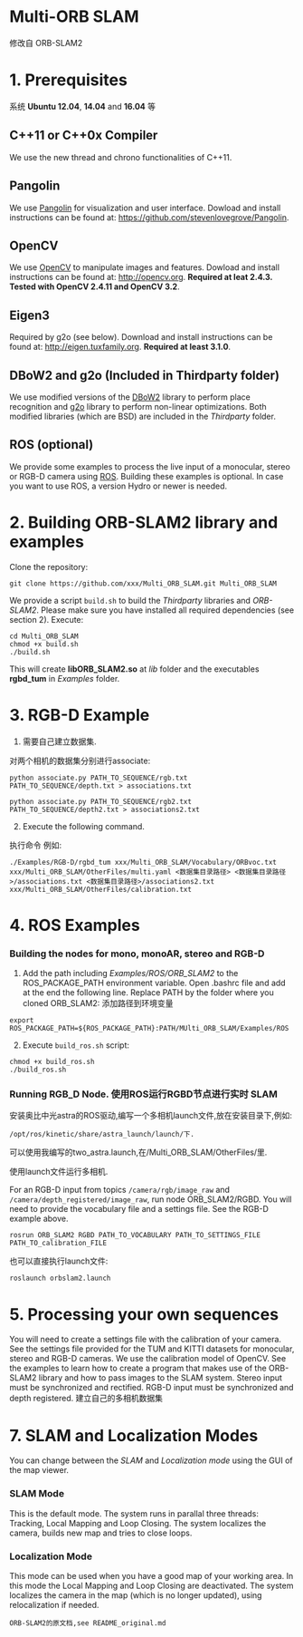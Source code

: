 # Multi-ORB SLAM

修改自 ORB-SLAM2

# 1. Prerequisites

 系统 **Ubuntu 12.04**, **14.04** and **16.04** 等

## C++11 or C++0x Compiler

We use the new thread and chrono functionalities of C++11.

## Pangolin

We use [Pangolin](https://github.com/stevenlovegrove/Pangolin) for visualization and user interface. Dowload and install instructions can be found at: https://github.com/stevenlovegrove/Pangolin.

## OpenCV

We use [OpenCV](http://opencv.org) to manipulate images and features. Dowload and install instructions can be found at: http://opencv.org. **Required at leat 2.4.3. Tested with OpenCV 2.4.11 and OpenCV 3.2**.

## Eigen3

Required by g2o (see below). Download and install instructions can be found at: http://eigen.tuxfamily.org. **Required at least 3.1.0**.

## DBoW2 and g2o (Included in Thirdparty folder)

We use modified versions of the [DBoW2](https://github.com/dorian3d/DBoW2) library to perform place recognition and [g2o](https://github.com/RainerKuemmerle/g2o) library to perform non-linear optimizations. Both modified libraries (which are BSD) are included in the *Thirdparty* folder.

## ROS (optional)

We provide some examples to process the live input of a monocular, stereo or RGB-D camera using [ROS](ros.org). Building these examples is optional. In case you want to use ROS, a version Hydro or newer is needed.

# 2. Building ORB-SLAM2 library and examples

Clone the repository:

```
git clone https://github.com/xxx/Multi_ORB_SLAM.git Multi_ORB_SLAM
```

We provide a script `build.sh` to build the *Thirdparty* libraries and *ORB-SLAM2*. Please make sure you have installed all required dependencies (see section 2). Execute:

```
cd Multi_ORB_SLAM
chmod +x build.sh
./build.sh
```

This will create **libORB_SLAM2.so**  at *lib* folder and the executables **rgbd_tum** in *Examples* folder.


# 3. RGB-D Example

1. 需要自己建立数据集.

对两个相机的数据集分别进行associate:

  ```
python associate.py PATH_TO_SEQUENCE/rgb.txt PATH_TO_SEQUENCE/depth.txt > associations.txt
  ```

```
python associate.py PATH_TO_SEQUENCE/rgb2.txt PATH_TO_SEQUENCE/depth2.txt > associations2.txt
```

2. Execute the following command. 

  执行命令
  例如:

 ```
./Examples/RGB-D/rgbd_tum xxx/Multi_ORB_SLAM/Vocabulary/ORBvoc.txt xxx/Multi_ORB_SLAM/OtherFiles/multi.yaml <数据集目录路径> <数据集目录路径>/associations.txt <数据集目录路径>/associations2.txt xxx/Multi_ORB_SLAM/OtherFiles/calibration.txt
 ```

# 4. ROS Examples

### Building the nodes for mono, monoAR, stereo and RGB-D

1. Add the path including *Examples/ROS/ORB_SLAM2* to the ROS_PACKAGE_PATH environment variable. Open .bashrc file and add at the end the following line. Replace PATH by the folder where you cloned ORB_SLAM2: 添加路径到环境变量

  ```
  export ROS_PACKAGE_PATH=${ROS_PACKAGE_PATH}:PATH/MUlti_ORB_SLAM/Examples/ROS
  ```

2. Execute `build_ros.sh` script:

  ```
  chmod +x build_ros.sh
  ./build_ros.sh
  ```

### Running RGB_D Node. 使用ROS运行RGBD节点进行实时 SLAM

安装奥比中光astra的ROS驱动,编写一个多相机launch文件,放在安装目录下,例如:

```
/opt/ros/kinetic/share/astra_launch/launch/下.
```


可以使用我编写的two_astra.launch,在/Multi_ORB_SLAM/OtherFiles/里.

使用launch文件运行多相机.

For an RGB-D input from topics `/camera/rgb/image_raw` and `/camera/depth_registered/image_raw`, run node ORB_SLAM2/RGBD. You will need to provide the vocabulary file and a settings file. See the RGB-D example above.

  ```
rosrun ORB_SLAM2 RGBD PATH_TO_VOCABULARY PATH_TO_SETTINGS_FILE PATH_TO_calibration_FILE
  ```

  也可以直接执行launch文件:
  ```
roslaunch orbslam2.launch
  ```

# 5. Processing your own sequences

You will need to create a settings file with the calibration of your camera. See the settings file provided for the TUM and KITTI datasets for monocular, stereo and RGB-D cameras. We use the calibration model of OpenCV. See the examples to learn how to create a program that makes use of the ORB-SLAM2 library and how to pass images to the SLAM system. Stereo input must be synchronized and rectified. RGB-D input must be synchronized and depth registered.
建立自己的多相机数据集

# 7. SLAM and Localization Modes

You can change between the *SLAM* and *Localization mode* using the GUI of the map viewer.

### SLAM Mode

This is the default mode. The system runs in parallal three threads: Tracking, Local Mapping and Loop Closing. The system localizes the camera, builds new map and tries to close loops.

### Localization Mode

This mode can be used when you have a good map of your working area. In this mode the Local Mapping and Loop Closing are deactivated. The system localizes the camera in the map (which is no longer updated), using relocalization if needed. 

````
ORB-SLAM2的原文档,see README_original.md 
````